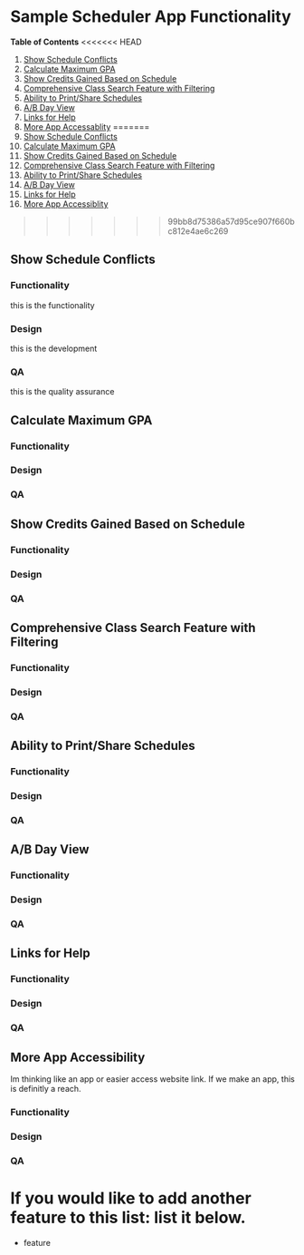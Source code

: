 # Sample Scheduler App Functionality

**Table of Contents**
<<<<<<< HEAD
1. [Show Schedule Conflicts](#how-schedule-conflicts)
2. [Calculate Maximum GPA](#Calculate-Maximum-GPA)
3. [Show Credits Gained Based on Schedule](#Show-Credits-Gained-Based-on-Schedule)
4. [Comprehensive Class Search Feature with Filtering](#Comprehensive-Class-Search-Feature-with-Filtering)
5. [Ability to Print/Share Schedules](#Ability-to-Print/Share-Schedules)
6. [A/B Day View](#A/B-Day-View)
7. [Links for Help](#Links-for-Help)
8. [More App Accessablity](#More-App-Accessablity)
=======
1. [Show Schedule Conflicts](show-schedule-conflicts)
2. [Calculate Maximum GPA](Calculate-Maximum-GPA)
3. [Show Credits Gained Based on Schedule](Show-Credits-Gained-Based-on-Schedule)
4. [Comprehensive Class Search Feature with Filtering](Comprehensive-Class-Search-Feature-with-Filtering)
5. [Ability to Print/Share Schedules](Ability-to-Print/Share-Schedules)
6. [A/B Day View](A/B-Day-View)
7. [Links for Help](Links-for-Help)
8. [More App Accessiblity](More-App-Accessablity)
>>>>>>> 99bb8d75386a57d95ce907f660bc812e4ae6c269

## Show Schedule Conflicts
### Functionality
this is the functionality
### Design
this is the development
### QA
this is the quality assurance

## Calculate Maximum GPA
### Functionality
### Design
### QA

## Show Credits Gained Based on Schedule
### Functionality
### Design
### QA

## Comprehensive Class Search Feature with Filtering
### Functionality
### Design
### QA

## Ability to Print/Share Schedules
### Functionality
### Design
### QA

## A/B Day View
### Functionality
### Design
### QA

## Links for Help
### Functionality
### Design
### QA

## More App Accessibility
Im thinking like an app or easier access website link. If we make an app, this is definitly a reach.
### Functionality
### Design
### QA

# If you would like to add another feature to this list: list it below.
- feature
